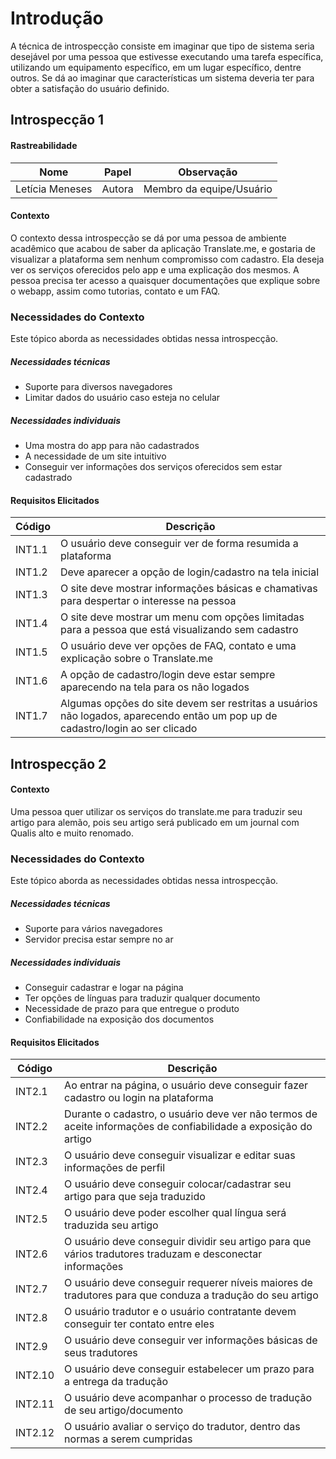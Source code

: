 # Introdução

A técnica de
introspecção consiste em imaginar que tipo de sistema seria desejável por uma pessoa
que estivesse executando uma tarefa específica, utilizando um equipamento específico, em um lugar específico, dentre outros. Se dá ao imaginar que características um sistema deveria ter para obter
a satisfação do usuário definido.

## Introspecção 1

#### Rastreabilidade

| Nome | Papel | Observação |
|--|--|--|
| Letícia Meneses | Autora | Membro da equipe/Usuário |

#### Contexto

O contexto dessa introspecção se dá por uma pessoa de ambiente acadêmico que acabou de saber da aplicação Translate.me, e gostaria de visualizar a plataforma sem nenhum compromisso com cadastro. Ela deseja ver os serviços oferecidos pelo app e uma explicação dos mesmos. A pessoa precisa ter acesso a quaisquer documentações que explique sobre o webapp, assim como tutorias, contato e um FAQ.

### Necessidades do Contexto

Este tópico aborda as necessidades obtidas nessa introspecção.

##### Necessidades técnicas
* Suporte para diversos navegadores
* Limitar dados do usuário caso esteja no celular
##### Necessidades individuais
* Uma mostra do app para não cadastrados
* A necessidade de um site intuitivo
* Conseguir ver informações dos serviços oferecidos sem estar cadastrado
#### Requisitos Elicitados

| Código | Descrição |
|--|--|
|INT1.1 | O usuário deve conseguir ver de forma resumida a plataforma
| INT1.2 | Deve aparecer a opção de login/cadastro na tela inicial
| INT1.3 |O site deve mostrar informações básicas e chamativas para despertar o interesse na pessoa
| INT1.4 | O site deve mostrar um menu com opções limitadas para a pessoa que está visualizando sem cadastro
| INT1.5 | O usuário deve ver opções de FAQ, contato e uma explicação sobre o Translate.me
| INT1.6 | A opção de cadastro/login deve estar sempre aparecendo na tela para os não logados
| INT1.7 | Algumas opções do site devem ser restritas a usuários não logados, aparecendo então um pop up de cadastro/login ao ser clicado


## Introspecção 2

#### Contexto

Uma pessoa quer utilizar os serviços do translate.me para traduzir seu artigo para alemão, pois seu artigo será publicado em um journal com Qualis alto e muito renomado.

### Necessidades do Contexto

Este tópico aborda as necessidades obtidas nessa introspecção.

##### Necessidades técnicas
* Suporte para vários navegadores
* Servidor precisa estar sempre no ar

##### Necessidades individuais
* Conseguir cadastrar e logar na página
* Ter opções de línguas para traduzir qualquer documento
* Necessidade de prazo para que entregue o produto
* Confiabilidade na exposição dos documentos

#### Requisitos Elicitados

| Código | Descrição |
|--|--|
| INT2.1 | Ao entrar na página, o usuário deve conseguir fazer cadastro ou login na plataforma
| INT2.2 |Durante o cadastro, o usuário deve ver não termos de aceite informações de confiabilidade a exposição do artigo
| INT2.3 | O usuário deve conseguir visualizar e editar suas informações de perfil
| INT2.4 | O usuário deve conseguir colocar/cadastrar seu artigo para que seja traduzido
| INT2.5 | O usuário deve poder escolher qual língua será traduzida seu artigo
| INT2.6 | O usuário deve conseguir dividir seu artigo para que vários tradutores traduzam e desconectar informações
| INT2.7 | O usuário deve conseguir requerer níveis maiores de tradutores para que conduza a tradução do seu artigo
| INT2.8 | O usuário tradutor e o usuário contratante devem conseguir ter contato entre eles
| INT2.9 | O usuário deve conseguir ver informações básicas de seus tradutores
| INT2.10 | O usuário deve conseguir estabelecer um prazo para a entrega da tradução
| INT2.11 | O usuário deve acompanhar o processo de tradução de seu artigo/documento
| INT2.12 | O usuário avaliar o serviço do tradutor, dentro das normas a serem cumpridas
